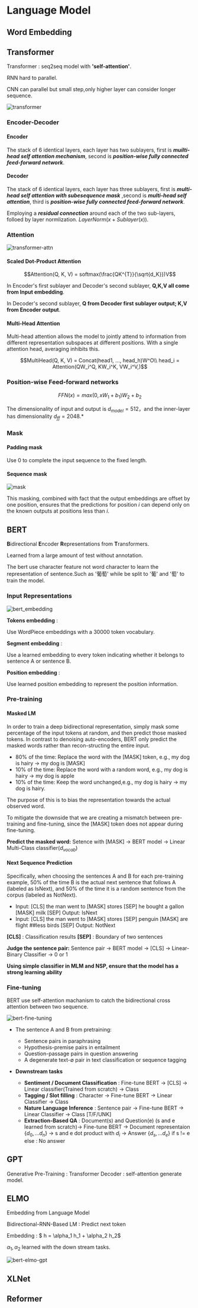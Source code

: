 # Language Model

## Word Embedding

## Transformer

Transformer : seq2seq model with **'self-attention'**.

RNN hard to parallel.

CNN can parallel but small step,only higher layer can consider longer sequence.

![transformer](DL_Img/notes5/transformer.png)

### Encoder-Decoder

#### Encoder

The stack of 6 identical layers, each layer has two sublayers, first is ***muilti-head self attention mechanism***, second is ***position-wise fully connected feed-forward network***.

#### Decoder

The stack of 6 identical layers, each layer has three sublayers, first is ***multi-head self attention with subesequence mask*** ,second is ***multi-head self attention***, third is ***position-wise fully connected feed-forward network***.

Employing a ***residual connection*** around each of the two sub-layers, folloed by layer normlization. $LayerNorm(x + Sublayer(x))$.

### Attention

![transformer-attn](DL_Img/notes5/attention.png)

#### Scaled Dot-Product Attention

$$Attention(Q, K, V) = softmax(\frac{QK^{T}}{\sqrt{d_K}})V$$

In Encoder's first sublayer and Decoder's second sublayer, **Q,K,V all come from Input embedding**.

In Decoder's second sublayer, **Q from Decoder first sublayer output; K,V from Encoder output**.

#### Multi-Head Attention

Multi-head attention allows the model to jointly attend to information from different representation subspaces at different positions. With a single attention head, averaging inhibits this.

$$MultiHead(Q, K, V) = Concat(head1, ..., head_h)W^O\\
head_i = Attention(QW_i^Q, KW_i^K, VW_i^V,)$$

### Position-wise Feed-forward networks

$$FFN(x) = max(0,xW_1+b_1)W_2+b_2$$

The dimensionality of input and output is $d_{model} = 512$，and the inner-layer has dimensionality $d_{ff} = 2048$.*

### Mask

#### Padding mask

Use 0 to complete the input sequence to the fixed length.

#### Sequence mask

![mask](DL_Img/notes5/transformer-mask.png)

This masking, combined with fact that the output embeddings are offset by one position, ensures that the predictions for position $i$ can depend only on the known outputs at positions less than $i$.

## BERT

**B**idirectional **E**ncoder **R**epresentations from **T**ransformers. 

Learned from a large amount of test without annotation.

The bert use character feature not word character to learn the representation of sentence.Such as '葡萄' while be split to '葡' and '萄' to train the model.
### Input Representations

![bert_embedding](DL_Img/notes5/bert-embed.png)

**Tokens embedding** :

Use WordPiece embeddings with a 30000 token vocabulary.

**Segment embedding** :

Use a learned embedding to every token indicating whether it belongs to sentence A or sentence B.

**Position embedding** :

Use learned position embedding to represent the position information.

### Pre-training

#### Masked LM

In order to train a deep bidirectional representation, simply mask some percentage of the input tokens at random, and then predict those masked tokens. In contrast to denoising auto-encoders, BERT only predict the masked words rather than recon-structing the entire input.

- 80% of the time: Replace the word with the [MASK] token, e.g., my dog is hairy → my dog is [MASK]
- 10% of the time: Replace the word with a random word, e.g., my dog is hairy → my dog is apple
- 10% of the time: Keep the word unchanged,e.g., my dog is hairy → my dog is hairy.

The purpose of this is to bias the representation towards the actual observed word.

To mitigate the downside that we are creating a mismatch between pre-training and fine-tuning, since the [MASK] token does not appear during fine-tuning. 

**Predict the masked word:** Setence with [MASK] → BERT model → Linear Multi-Class classifier($d_{vocab}$)


#### Next Sequence Prediction

Specifically, when choosing the sentences A and B for each pre-training example, 50% of the time B is the actual next sentence that follows A (labeled as IsNext), and 50% of the time it is a random sentence from the corpus (labeled as NotNext). 

- Input: [CLS] the man went to [MASK] stores [SEP] he bought a gallon [MASK] milk [SEP]
  Output: IsNext
- Input: [CLS] the man went to [MASK] stores [SEP] penguin [MASK] are flight ##less birds [SEP]
  Output: NotNext

**[CLS]** : Classification results
**[SEP]** : Boundary of two sentences

**Judge the sentence pair:** Sentence pair → BERT model → [CLS] → Linear-Binary Classifier → 0 or 1

**Using simple classifier in MLM and NSP, ensure that the model has a strong learning ability**

### Fine-tuning

BERT use self-attention machanism to catch the bidirectional cross attention between two sequence.

![bert-fine-tuning](DL_Img/notes5/bert-fine-tuning.png)

- The sentence A and B from pretraining:
    - Sentence pairs in paraphrasing
    - Hypothesis-premise pairs in entailment
    - Question-passage pairs in question answering
    - A degenerate text-∅ pair in text classification or sequence tagging

- **Downstream tasks**
  - **Sentiment / Document Classification** : Fine-tune BERT → [CLS] → Linear classifier(Trained from scratch) → Class
  - **Tagging / Slot filling** : Character → Fine-tune BERT → Linear Classifier → Class
  - **Nature Language Inference** : Sentence pair → Fine-tune BERT → Linear Classifier → Class [T/F/UNK]
  - **Extraction-Based QA** : Document(s) and Question(e) (s and e learned from scratch)→ Fine-tune BERT → Document representaion {$d_0, ... d_n$} → s and e dot product with $d_i$ → Answer {$d_s, ... d_e$} if s != e else : No answer

## GPT

Generative Pre-Training : Transformer Decoder : self-attention generate model.

## ELMO

Embedding from Language Model

Bidirectional-RNN-Based LM : Predict next token

Embedding : $ h = \alpha_1 h_1 + \alpha_2 h_2$

$\alpha_1, \alpha_2$ learned with the down stream tasks.

![bert-elmo-gpt](DL_Img/notes5/bert-gpt-elmo.png)

## XLNet

## Reformer